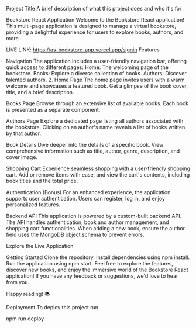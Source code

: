 Project Title
A brief description of what this project does and who it's for

Bookstore React Application Welcome to the Bookstore React application! This multi-page application is designed to manage a virtual bookstore, providing a delightful experience for users to explore books, authors, and more.


LIVE LINK: https://as-bookstore-app.vercel.app/signin Features

Navigation The application includes a user-friendly navigation bar, offering quick access to different pages: Home: The welcoming page of the bookstore. Books: Explore a diverse collection of books. Authors: Discover talented authors. 2. Home Page The home page invites users with a warm welcome and showcases a featured book. Get a glimpse of the book cover, title, and a brief description.

Books Page Browse through an extensive list of available books. Each book is presented as a separate component.

Authors Page Explore a dedicated page listing all authors associated with the bookstore. Clicking on an author's name reveals a list of books written by that author.

Book Details Dive deeper into the details of a specific book. View comprehensive information such as title, author, genre, description, and cover image.

Shopping Cart Experience seamless shopping with a user-friendly shopping cart. Add or remove items with ease, and view the cart's contents, including book titles and the total price.

Authentication (Bonus) For an enhanced experience, the application supports user authentication. Users can register, log in, and enjoy personalized features.

Backend API This application is powered by a custom-built backend API. The API handles authentication, book and author management, and shopping cart functionalities. When adding a new book, ensure the author field uses the MongoDB object schema to prevent errors.

Explore the Live Application

Getting Started Clone the repository. Install dependencies using npm install. Run the application using npm start. Feel free to explore the features, discover new books, and enjoy the immersive world of the Bookstore React application! If you have any feedback or suggestions, we'd love to hear from you.

Happy reading! 📚

Deployment
To deploy this project run

  npm run deploy
